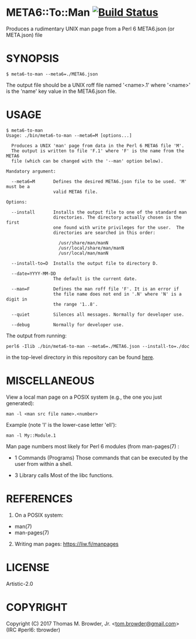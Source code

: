 # META6::To::Man  [![Build Status](https://travis-ci.org/tbrowder/META6-To-Man-Perl6.svg?branch=master)](https://travis-ci.org/tbrowder/META6-To-Man-Perl6)

Produces a rudimentary UNIX man page from a Perl 6 META6.json (or META.json) file

# SYNOPSIS

```perl6
$ meta6-to-man --meta6=./META6.json
```

The output file should be a UNIX roff file named '\<name\>.1' where
'\<name\>' is the 'name' key value in the META6.json file.

# USAGE

```perl6
$ meta6-to-man
Usage: ./bin/meta6-to-man --meta6=M [options...]

  Produces a UNIX 'man' page from data in the Perl 6 META6 file 'M'.
  The output is written to file 'F.1' where 'F' is the name from the META6
  file (which can be changed with the '--man' option below).

Mandatory argument:

  --meta6=M       Defines the desired META6.json file to be used. 'M' must be a
                  valid META6 file.

Options:

  --install       Installs the output file to one of the standard man
                  directories. The directory actually chosen is the first
                  one found with write privileges for the user.  The
                  directories are searched in this order:

                    /usr/share/man/manN
                    /usr/local/share/man/manN
                    /usr/local/man/manN

  --install-to=D  Installs the output file to directory D.

  --date=YYYY-MM-DD
                  The default is the current date.

  --man=F         Defines the man roff file 'F'. It is an error if
                  the file name does not end in '.N' where 'N' is a digit in
                  the range '1..8'.

  --quiet         Silences all messages. Normally for developer use.

  --debug         Normally for developer use.

```

The output from running:

```
perl6 -Ilib ./bin/meta6-to-man --meta6=./META6.json --install-to=./doc
```

in the top-level directory in this repository can be found [here](./doc/META6::To::Man.1).

# MISCELLANEOUS

View a local man page on a POSIX system (e.g., the one you just generated):

```perl6
man -l <man src file name>.<number>
```
Example (note 'l' is the lower-case letter 'ell'):

```perl6
man -l My::Module.1
```

Man page numbers most likely for Perl 6 modules (from man-pages(7) :

+ 1 Commands (Programs)
	Those commands that can be executed by the user from within a shell.

+ 3 Library calls
	Most of the libc functions.

# REFERENCES

1. On a POSIX system:

  + man(7)
  + man-pages(7)

2. Writing man pages: https://liw.fi/manpages

# LICENSE

Artistic-2.0

# COPYRIGHT

Copyright (C) 2017 Thomas M. Browder, Jr. <<tom.browder@gmail.com>> (IRC #perl6: tbrowder)
